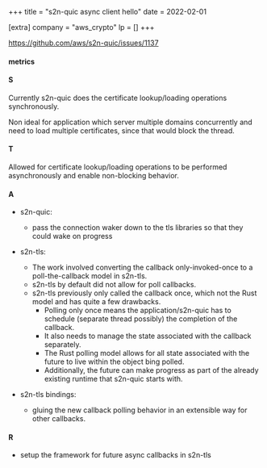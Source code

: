 +++
title = "s2n-quic async client hello"
date = 2022-02-01

[extra]
company = "aws_crypto"
lp = []
+++

https://github.com/aws/s2n-quic/issues/1137


#### metrics

#### S
Currently s2n-quic does the certificate lookup/loading operations synchronously.

Non ideal for application which server multiple domains concurrently and need to
load multiple certificates, since that would block the thread.

#### T
Allowed for certificate lookup/loading operations to be performed asynchronously
and enable non-blocking behavior.

#### A
- s2n-quic:
  - pass the connection waker down to the tls libraries so that they could wake
    on progress

- s2n-tls:
  - The work involved converting the callback only-invoked-once to a
    poll-the-callback model in s2n-tls.
  - s2n-tls by default did not allow for poll callbacks.
  - s2n-tls previously only called the callback once, which not the Rust model
    and has quite a few drawbacks.
    - Polling only once means the application/s2n-quic has to schedule (separate
      thread possibly) the completion of the callback.
    - It also needs to manage the state associated with the callback separately.
    - The Rust polling model allows for all state associated with the future to
      live within the object bing polled.
    - Additionally, the future can make progress as part of the already existing
      runtime that s2n-quic starts with.
- s2n-tls bindings:
  - gluing the new callback polling behavior in an extensible way for other
    callbacks.

#### R
- setup the framework for future async callbacks in s2n-tls

